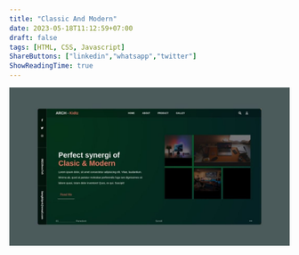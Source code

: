 ```yaml
---
title: "Classic And Modern"
date: 2023-05-18T11:12:59+07:00
draft: false
tags: [HTML, CSS, Javascript]
ShareButtons: ["linkedin","whatsapp","twitter"]
ShowReadingTime: true
---
```



![ClassicAndModern](./ClassicAndModern.jpg)
